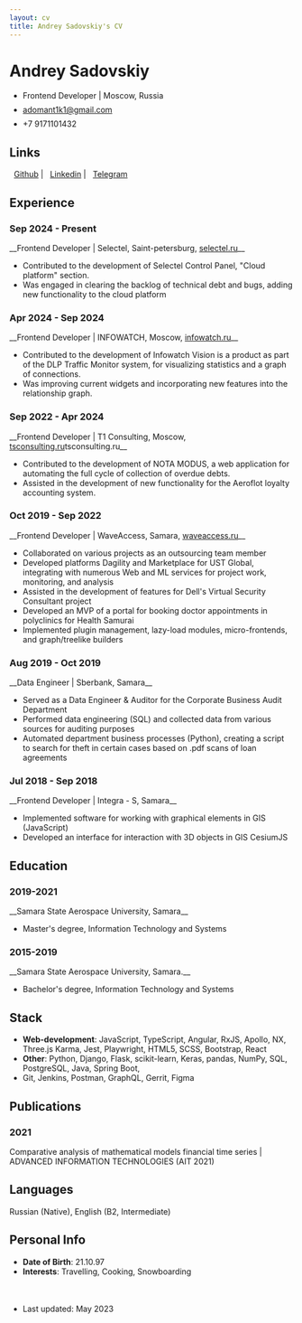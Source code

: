 ```yaml
---
layout: cv
title: Andrey Sadovskiy's CV
---
```

# Andrey Sadovskiy


<ul id="top-info">
  <li>
    Frontend Developer | Moscow, Russia
  </li>
  <li style="margin-top: 8px">    
    <a href="mailto:adomant1k1@gmail.com">adomant1k1@gmail.com</a>
  </li>
  <li style="margin-top: 8px">
    +7 9171101432
  </li>
</ul>


## Links

<div style="font-size: 14px; margin-top: 0 !important" id="webaddress">
<a href="https://github.com/adomant1k1"><i class="fab fa-github" style="margin-right: 8px !important"></i>Github</a>
  | <a href="https://www.linkedin.com/in/andrey-sadovskiy-a1b798209"><i class="fab fa-linkedin" style="margin-right: 8px !important"></i>Linkedin</a>
| <a href="https://t.me/sovsemneadomant1k"><i class="fab fa-telegram" style="margin-right: 8px !important"></i>Telegram</a>
</div>


## Experience

<h3>Sep 2024 - Present</h3>
__Frontend Developer | Selectel, Saint-petersburg, <a href="https://selectel.ru">selectel.ru</a>__


<ul id="list-w-bullet-points">
  <li>
    Contributed to the development of Selectel Control Panel, "Cloud platform" section.
  </li>
  <li>
     Was engaged in clearing the backlog of technical debt and bugs, adding new functionality to the cloud platform
  </li>
</ul>

<h3>Apr 2024 - Sep 2024</h3>
__Frontend Developer | INFOWATCH, Moscow, <a href="https://infowatch.ru">infowatch.ru</a>__


<ul id="list-w-bullet-points">
  <li>
    Contributed to the development of Infowatch Vision is a product as part of the DLP Traffic Monitor system, for visualizing statistics and
a graph of connections.
  </li>
  <li>
     Was improving current widgets and incorporating new features into the relationship graph.
  </li>
</ul>

<h3>Sep 2022 - Apr 2024</h3>
__Frontend Developer | T1 Consulting, Moscow, <a href="https://tsconsulting.ru">tsconsulting.ru</a>tsconsulting.ru__


<ul id="list-w-bullet-points">
  <li>
    Contributed to the development of NOTA MODUS, a web application for automating the full cycle of collection
of overdue debts.
  </li>
  <li>
    Assisted in the development of new functionality for the Aeroflot loyalty accounting system.
  </li>
</ul>

<h3>Oct 2019 - Sep 2022</h3>
__Frontend Developer | WaveAccess, Samara, <a href="https://waveaccess.ru">waveaccess.ru</a>__

<ul id="list-w-bullet-points">
  <li>
    Collaborated on various projects as an outsourcing team member
  </li>
  <li>
    Developed platforms Dagility and Marketplace for UST Global, integrating
    with numerous Web and ML services for project work, monitoring, and analysis
  </li>
  <li>
    Assisted in the development of features for Dell's Virtual Security Consultant project
  </li>
  <li>
    Developed an MVP of a portal for booking doctor appointments in polyclinics for Health Samurai
  </li>
  <li>
   Implemented plugin management, lazy-load modules, micro-frontends, and graph/treelike builders
  </li>
</ul>


<h3>Aug 2019 - Oct 2019</h3>
__Data Engineer | Sberbank, Samara__

<ul id="list-w-bullet-points">
  <li>
    Served as a Data Engineer & Auditor for the Corporate Business Audit Department
  </li>
  <li>
    Performed data engineering (SQL) and collected data from various sources for auditing purposes
  </li>
  <li>
    Automated department business processes (Python), creating a script to search for theft in
    certain cases based on .pdf scans of loan agreements
  </li>
</ul>


<h3>Jul 2018 - Sep 2018</h3>
__Frontend Developer | Integra - S, Samara__


<ul id="list-w-bullet-points">
  <li>
    Implemented software for working with graphical elements in GIS (JavaScript)
  </li>
  <li>
   Developed an interface for interaction with 3D objects in GIS CesiumJS
  </li>
</ul>


## Education

<h3>2019-2021</h3>
__Samara State Aerospace University, Samara__
 
<ul id="list-w-bullet-points">
  <li>
    Master's degree, Information Technology and Systems
  </li>
</ul>

<h3>2015-2019</h3>
__Samara State Aerospace University, Samara.__
 
<ul id="list-w-bullet-points">
  <li>
    Bachelor's degree, Information Technology and Systems
  </li>
</ul>


## Stack

- __Web-development__: JavaScript, TypeScript, Angular, RxJS, Apollo, NX, Three.js Karma, Jest, Playwright, HTML5, SCSS, Bootstrap, React
- __Other__: Python, Django, Flask, scikit-learn, Keras, pandas, NumPy, SQL, PostgreSQL, Java, Spring Boot,
-  Git, Jenkins, Postman, GraphQL, Gerrit, Figma

## Publications

<h3>2021</h3> Comparative analysis of mathematical models financial time series | ADVANCED INFORMATION TECHNOLOGIES (AIT 2021)


## Languages

Russian (Native), English (B2, Intermediate)


## Personal Info

- __Date of Birth__: 21.10.97
- __Interests__: Travelling, Cooking, Snowboarding


<ul style="font-size: 14px; margin-top: 3.5em !important">
  <li>
   Last updated: May 2023
  </li>
</ul>
